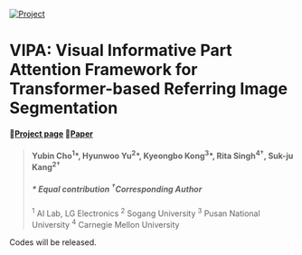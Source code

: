 [![Project](https://img.shields.io/badge/Project-Page-green.svg)](https://yubin1219.github.io/VIPA/)
# VIPA: Visual Informative Part Attention Framework for Transformer-based Referring Image Segmentation
#### 📃[Project page](https://yubin1219.github.io/VIPA/) 📝[Paper](https://yubin1219.github.io/VIPA/) 

> #### Yubin Cho<sup>1</sup>\*, Hyunwoo Yu<sup>2</sup>\*, Kyeongbo Kong<sup>3</sup>\*, Rita Singh<sup>4&dagger;</sup>, Suk-ju Kang<sup>2&dagger;</sup>
> ##### \* Equal contribution <sup>&dagger;</sup>Corresponding Author 
>  <sup>1</sup> AI Lab, LG Electronics <sup>2</sup> Sogang University <sup>3</sup> Pusan National University <sup>4</sup> Carnegie Mellon University

Codes will be released.
